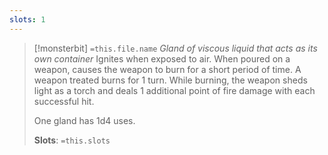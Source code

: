 ```yaml
---
slots: 1
---
```


> [!monsterbit] `=this.file.name`
>*Gland of viscous liquid that acts as its own container*
> Ignites when exposed to air. When poured on a weapon, causes the weapon to burn for a short period of time. A weapon treated burns for 1 turn. 
> While burning, the weapon sheds light as a torch and deals 1 additional point of fire damage with each successful hit.
> 
> One gland has 1d4 uses.
> 
> **Slots**: `=this.slots`
